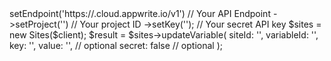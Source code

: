 <?php

use Appwrite\Client;
use Appwrite\Services\Sites;

$client = (new Client())
    ->setEndpoint('https://<REGION>.cloud.appwrite.io/v1') // Your API Endpoint
    ->setProject('<YOUR_PROJECT_ID>') // Your project ID
    ->setKey('<YOUR_API_KEY>'); // Your secret API key

$sites = new Sites($client);

$result = $sites->updateVariable(
    siteId: '<SITE_ID>',
    variableId: '<VARIABLE_ID>',
    key: '<KEY>',
    value: '<VALUE>', // optional
    secret: false // optional
);